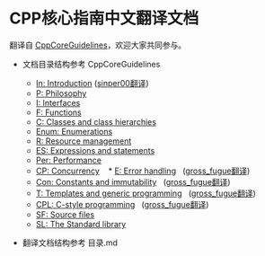 # CPP核心指南中文翻译文档

翻译自 [CppCoreGuidelines](http://isocpp.github.io/CppCoreGuidelines/CppCoreGuidelines#inaims-aims)，欢迎大家共同参与。

- 文档目录结构参考 CppCoreGuidelines
    * [In: Introduction](http://isocpp.github.io/CppCoreGuidelines/CppCoreGuidelines#S-introduction)    ([sinper00翻译](https://github.com/sniper00))
    * [P: Philosophy](http://isocpp.github.io/CppCoreGuidelines/CppCoreGuidelines#S-philosophy)
    * [I: Interfaces](http://isocpp.github.io/CppCoreGuidelines/CppCoreGuidelines#S-interfaces)
    * [F: Functions](http://isocpp.github.io/CppCoreGuidelines/CppCoreGuidelines#S-functions)
    * [C: Classes and class hierarchies](http://isocpp.github.io/CppCoreGuidelines/CppCoreGuidelines#S-class)
    * [Enum: Enumerations](http://isocpp.github.io/CppCoreGuidelines/CppCoreGuidelines#S-enum)
    * [R: Resource management](http://isocpp.github.io/CppCoreGuidelines/CppCoreGuidelines#S-resource)
    * [ES: Expressions and statements](http://isocpp.github.io/CppCoreGuidelines/CppCoreGuidelines#S-expr)
    * [Per: Performance](http://isocpp.github.io/CppCoreGuidelines/CppCoreGuidelines#S-performance)
    * [CP: Concurrency](http://isocpp.github.io/CppCoreGuidelines/CppCoreGuidelines#S-concurrency)
    * [E: Error handling](http://isocpp.github.io/CppCoreGuidelines/CppCoreGuidelines#S-errors)    ([gross_fugue翻译](https://github.com/farewell12?tab=stars))
    * [Con: Constants and immutability](http://isocpp.github.io/CppCoreGuidelines/CppCoreGuidelines#S-const)    ([gross_fugue翻译](https://github.com/farewell12?tab=stars))
    * [T: Templates and generic programming](http://isocpp.github.io/CppCoreGuidelines/CppCoreGuidelines#S-templates)    ([gross_fugue翻译](https://github.com/farewell12?tab=stars))
    * [CPL: C-style programming](http://isocpp.github.io/CppCoreGuidelines/CppCoreGuidelines#S-cpl)    ([gross_fugue翻译](https://github.com/farewell12?tab=stars))
    * [SF: Source files](http://isocpp.github.io/CppCoreGuidelines/CppCoreGuidelines#S-source)
    * [SL: The Standard library](http://isocpp.github.io/CppCoreGuidelines/CppCoreGuidelines#S-stdlib)

- 翻译文档结构参考 目录.md
